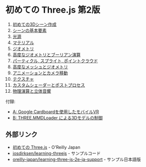 # 初めての Three.js 第2版

1. [初めての3Dシーン作成](01/README.md)
2. [シーンの基本要素](02/README.md)
3. [光源](03/README.md)
4. [マテリアル](04/README.md)
5. [ジオメトリ](05/README.md)
6. [高度なジオメトリとブーリアン演算](06/README.md)
7. [パーティクル, スプライト, ポイントクラウド](07/README.md)
8. [高度なメッシュとジオメトリ](08/README.md)
9. [アニメーションとカメラ移動](09/README.md)
10. [テクスチャ](10/README.md)
11. [カスタムシェーダーとポストプロセス](11/README.md)
12. [物理演算と立体音響](12/README.md)

付録:
- [A: Google Cardboardを使用したモバイルVR](appendix-a/README.md)
- [B: THREE.MMDLoader による3Dモデルの制御](appendix-b/README.md)

## 外部リンク
- [初めての Three.js](https://www.oreilly.co.jp/books/9784873117706/) - O'Reilly Japan
- [josdirksen/learning-threejs](https://github.com/josdirksen/learning-threejs) - サンプルコード
- [oreilly-japan/learning-three-js-2e-ja-support](oreilly-japan/learning-three-js-2e-ja-support) - サンプル日本語版
